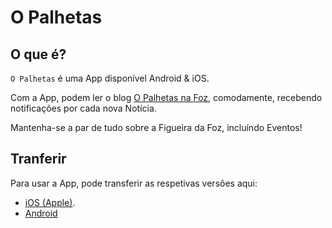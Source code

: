 # O Palhetas

## O que é?
`O Palhetas` é uma App disponível Android & iOS.

Com a App, podem ler o blog [O Palhetas na Foz](https://opalhetasnafoz.blogspot.com/), comodamente, recebendo notificações por cada nova Notícia.

Mantenha-se a par de tudo sobre a Figueira da Foz, incluíndo Eventos!

## Tranferir

Para usar a App, pode transferir as respetivas versões aqui:

- [iOS (Apple)](https://apps.apple.com/ie/app/palhetas/id6479218624).
- [Android](https://github.com/danfq/palhetas/releases)